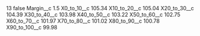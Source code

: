 <?xml version="1.0" encoding="UTF-8"?>
<CustomMetadata xmlns="http://soap.sforce.com/2006/04/metadata" xmlns:xsi="http://www.w3.org/2001/XMLSchema-instance" xmlns:xsd="http://www.w3.org/2001/XMLSchema">
    <label>13</label>
    <protected>false</protected>
    <values>
        <field>Margin__c</field>
        <value xsi:type="xsd:double">1.5</value>
    </values>
    <values>
        <field>X0_to_10__c</field>
        <value xsi:type="xsd:double">105.34</value>
    </values>
    <values>
        <field>X10_to_20__c</field>
        <value xsi:type="xsd:double">105.04</value>
    </values>
    <values>
        <field>X20_to_30__c</field>
        <value xsi:type="xsd:double">104.39</value>
    </values>
    <values>
        <field>X30_to_40__c</field>
        <value xsi:type="xsd:double">103.98</value>
    </values>
    <values>
        <field>X40_to_50__c</field>
        <value xsi:type="xsd:double">103.22</value>
    </values>
    <values>
        <field>X50_to_60__c</field>
        <value xsi:type="xsd:double">102.75</value>
    </values>
    <values>
        <field>X60_to_70__c</field>
        <value xsi:type="xsd:double">101.97</value>
    </values>
    <values>
        <field>X70_to_80__c</field>
        <value xsi:type="xsd:double">101.02</value>
    </values>
    <values>
        <field>X80_to_90__c</field>
        <value xsi:type="xsd:double">100.78</value>
    </values>
    <values>
        <field>X90_to_100__c</field>
        <value xsi:type="xsd:double">99.98</value>
    </values>
</CustomMetadata>
